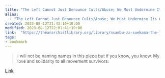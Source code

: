 ```yaml
---
title: "The Left Cannot Just Denounce Cults/Abuse; We Must Undermine Its Conditions of Possibility"
alias:
  - "The Left Cannot Just Denounce Cults/Abuse; We Must Undermine Its Conditions of Possibility"
created: 2023-08-12T21:43:10+10:00
modified: 2023-08-12T22:01:41+10:00
link:  "https://theanarchistlibrary.org/library/nsambu-za-suekama-the-left-cannot-just-denounce-cults-abuse"
tags:
- bookmark
---
```


> I will not be naming names in this piece but if you know, you know. My love and solidarity to all movement survivors.

[Link](https://theanarchistlibrary.org/library/nsambu-za-suekama-the-left-cannot-just-denounce-cults-abuse)